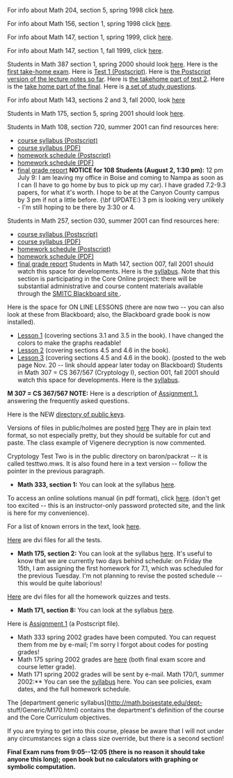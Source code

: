 For info about Math 204, section 5, spring 1998 click
[here](math20498syllabus/math20498syllabus.html).

For info about Math 156, section 1, spring 1998 click
[here](97syllabus2/97syllabus2.html).

For info about Math 147, section 1, spring 1999, click
[here](M147_Spring_99_syllabus/M147_syllabus.html).

For info about Math 147, section 1, fall 1999, click
[here](M147_syllabus/M147_syllabus.html).

Students in Math 387 section 1, spring 2000 should look
[here](M387syllabus/node1.html). Here is the [first take-home
exam](takehome1.ps). Here is [Test 1 (Postscript)](test1.ps). Here is [ the
Postscript version of the lecture notes so far](holmes/syllabus.ps). Here is
[the takehome part of test 2](holmes/takehome_2.ps). Here is the [take home
part of the final](holmes/takehomefinal.ps). Here is [a set of study
questions](holmes/study_questions.ps).

For info about Math 143, sections 2 and 3, fall 2000, look
[here](m143syllabus)

Students in Math 175, section 5, spring 2001 should look [here](m175syllabus).

Students in Math 108, section 720, summer 2001 can find resources here:

  * [course syllabus (Postscript)](holmes/m108syllabus.ps)
  * [course syllabus (PDF)](holmes/m108syllabus.pdf)
  * [homework schedule (Postscript)](holmes/m108homework.ps)
  * [homework schedule (PDF)](holmes/m108homework.pdf)
  * [final grade report](holmes/m108_grade_report.txt) 
**NOTICE for 108 Students (August 2, 1:30 pm):** 12 pm July 9: I am leaving my
office in Boise and coming to Nampa as soon as I can (I have to go home by bus
to pick up my car). I have graded 7.2-9.3 papers, for what it's worth. I hope
to be at the Canyon County campus by 3 pm if not a little before. {\bf
UPDATE:} 3 pm is looking very unlikely - I'm still hoping to be there by 3:30
or 4.

Students in Math 257, section 030, summer 2001 can find resources here:

  * [course syllabus (Postscript)](holmes/m257syllabus.ps)
  * [course syllabus (PDF)](holmes/m257syllabus.pdf)
  * [homework schedule (Postscript)](holmes/m257homework.ps)
  * [homework schedule (PDF)](holmes/m257homework.pdf)
  * [final grade report](holmes/m257gradereport.txt) 
Students in Math 147, section 007, fall 2001 should watch this space for
developments. Here is the [syllabus](2001math147syllabus/index.html). Note
that this section is participating in the Core Online project: there will be
substantial administrative and course content materials available through the
[ SMITC Blackboard site ](http://blackboard.boisestate.edu).

Here is the space for ON LINE LESSONS (there are now two -- you can also look
at these from Blackboard; also, the Blackboard grade book is now installed).

  * [Lesson 1](holmes/coreonline/lesson1/lesson1.html) (covering sections 3.1 and 3.5 in the book). I have changed the colors to make the graphs readable! 
  * [Lesson 2](holmes/coreonline/lesson2/lesson2.html) (covering sections 4.5 and 4.6 in the book). 
  * [Lesson 3](holmes/coreonline/lesson3/lesson3.html) (covering sections 4.5 and 4.6 in the book). (posted to the web page Nov. 20 -- link should appear later today on Blackboard) 
Students in Math 307 = CS 367/567 (Cryptology I), section 001, fall 2001
should watch this space for developments. Here is the
[syllabus](M307syllabus/index.html).

**M 307 = CS 367/567 NOTE:** Here is a description of [Assignment
1](holmes/assignment1.html), answering the frequently asked questions.

Here is the NEW [directory of public keys](holmes/publickeys.html).

Versions of files in public/holmes are posted [here](holmes/cryptofiles/) They
are in plain text format, so not especially pretty, but they should be
suitable for cut and paste. The class example of Vigenere decryption is now
commented.

Cryptology Test Two is in the public directory on baron/packrat -- it is
called testtwo.mws. It is also found here in a text version -- follow the
pointer in the previous paragraph.

  * **Math 333, section 1:** You can look at the syllabus [here](M333syllabus/index.html).

To access an online solutions manual (in pdf format), click [
here](http://www.whfreeman.com/diacu/). (don't get too excited -- this is an
instructor-only password protected site, and the link is here for my
convenience).

For a list of known errors in the text, look
[here](http://www.math.uvic.ca/faculty/edwards/Math201_2001/errors.html).

[Here](holmes/M333_2002) are dvi files for all the tests.

  * **Math 175, section 2:** You can look at the syllabus [here](M175syllabus/index.html). It's useful to know that we are currently two days behind schedule: on Friday the 15th, I am assigning the first homework for 7.1, which was scheduled for the previous Tuesday. I'm not planning to revise the posted schedule -- this would be quite laborious!

[Here](holmes/M175_2002) are dvi files for all the homework quizzes and tests.

  * **Math 171, section 8:** You can look at the syllabus [here](M171syllabus/index.html).

Here is [Assignment 1](holmes/assign1.ps) (a Postscript file).

  * Math 333 spring 2002 grades have been computed. You can request them from me by e-mail; I'm sorry I forgot about codes for posting grades! 
  * Math 175 spring 2002 grades are [here](holmes/M175grades.txt) (both final exam score and course letter grade). 
  * Math 171 spring 2002 grades will be sent by e-mail. 
Math 170/1, summer 2002:** You can see the
[syllabus](M170summer2002/index.html) here. You can see policies, exam dates,
and the full homework schedule.

The [department generic syllabus](http://math.boisestate.edu/dept-
stuff/Generic/M170.html) contains the department's definition of the course
and the Core Curriculum objectives.

If you are trying to get into this course, please be aware that I will not
under any circumstances sign a class size override, but there is a second
section!

**Final Exam runs from 9:05--12:05 (there is no reason it should take anyone
this long); open book but no calculators with graphing or symbolic
computation.**

